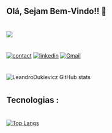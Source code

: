 ## Olá, Sejam Bem-Vindo!!  🖖
# ![](https://www.google.com/url?sa=i&url=https%3A%2F%2Ftenor.com%2Fview%2Fmatrix-falling-words-hacker-twitter-matrix-green-gif)
#
[![contact](https://img.shields.io/badge/WhatsApp-25D366?style=for-the-badge&logo=whatsapp&logoColor=white)](https://api.whatsapp.com/send?phone=5544920010649&text=Ol%C3%A1%20%2C%20tudo%20bem%20%3F)
[![linkedin](https://img.shields.io/badge/LinkedIn-0077B5?style=for-the-badge&logo=linkedin&logoColor=white)](https://www.linkedin.com/in/leandro-dukievicz-02b993218/)  [![Gmail](https://img.shields.io/badge/Gmail-D14836?style=for-the-badge&logo=gmail&logoColor=white)](mailto:leandrodukievicz1718@gmail.com)

#
#
![LeandroDukievicz GitHub stats](https://github-readme-stats.vercel.app/api?username=LeandroDukievicz&show_icons=true&theme=merko)
#
##  Tecnologias :


#
[![Top Langs](https://github-readme-stats.vercel.app/api/top-langs/?username=LeandroDukievicz&layout=compact)](https://github.com/anuraghazra/github-readme-stats)
#
#
